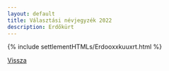 ```yaml
---
layout: default
title: Választási névjegyzék 2022
description: Erdőkürt
---
```


{% include settlementHTMLs/Erdooxxkuuxrt.html %}

[Vissza](../)
